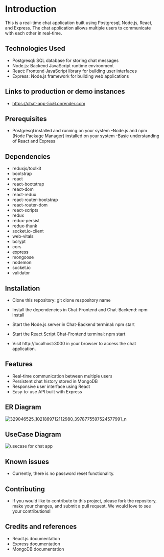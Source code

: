 # Introduction
This is a real-time chat application built using Postgresql, Node.js, React, and Express. The chat application allows multiple users to communicate with each other in real-time.

## Technologies Used
- Postgresql: SQL database for storing chat messages
- Node.js: Backend JavaScript runtime environment
- React: Frontend JavaScript library for building user interfaces
- Express: Node.js framework for building web applications

## Links to production or demo instances
- https://chat-app-5ic6.onrender.com

## Prerequisites
- Postgresql installed and running on your system
-Node.js and npm (Node Package Manager) installed on your system
-Basic understanding of React and Express

## Dependencies
- reduxjs/toolkit
- bootstrap
- react
- react-bootstrap
- react-dom
- react-redux
- react-router-bootstrap
- react-router-dom
- react-scripts
- redux
- redux-persist
- redux-thunk
- socket.io-client
- web-vitals
- bcrypt
- cors
- express
- mongoose
- nodemon
- socket.io
- validator

## Installation
- Clone this repository: git clone respository name
- Install the dependencies in Chat-Frontend and Chat-Backend: npm install
- Start the Node.js server in Chat-Backend terminal: npm start
- Start the React Script Chat-Frontend terminal: npm start

- Visit http://localhost:3000 in your browser to access the chat application.

## Features
- Real-time communication between multiple users
- Persistent chat history stored in MongoDB
- Responsive user interface using React
- Easy-to-use API built with Express

## ER Diagram
![329046525_1021869712112980_3978775597524577991_n](https://user-images.githubusercontent.com/48426525/216584511-f383fb12-7168-463d-a3a4-d80bd0e247d2.jpg)

## UseCase Diagram
![usecase for chat app](https://user-images.githubusercontent.com/48426525/215714130-be4d8220-e79b-4117-a7e1-a13f694676c7.png)

## Known issues
- Currently, there is no password reset functionality.

## Contributing
- If you would like to contribute to this project, please fork the repository, make your changes, and submit a pull request. We would love to see your contributions!

## Credits and references
- React.js documentation
- Express documentation
- MongoDB documentation

